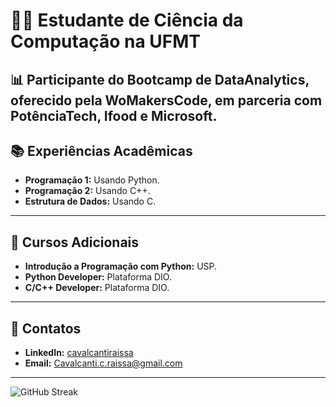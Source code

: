 # **👩‍🎓 Estudante de Ciência da Computação na UFMT**

📊 Participante do Bootcamp de DataAnalytics, oferecido pela WoMakersCode, em parceria com PotênciaTech, Ifood e Microsoft.
---

## 📚 Experiências Acadêmicas

- **Programação 1:** Usando Python.
- **Programação 2:** Usando C++.
- **Estrutura de Dados:** Usando C.

---

## 📜 Cursos Adicionais

- **Introdução a Programação com Python:** USP.
- **Python Developer:** Plataforma DIO.
- **C/C++ Developer:** Plataforma DIO.

---

## 🔗 Contatos

- **LinkedIn:** [cavalcantiraissa](https://www.linkedin.com/in/cavalcantiraissa/)
- **Email:** [Cavalcanti.c.raissa@gmail.com](mailto:Cavalcanti.c.raissa@gmail.com)

---

![GitHub Streak](https://github-readme-streak-stats.herokuapp.com/?user=cavalcantiraissas&theme=dark&hide_border=true)
